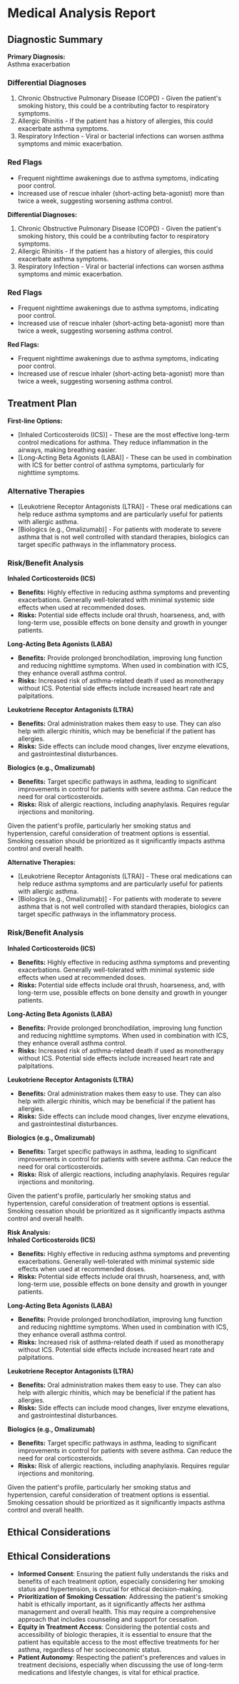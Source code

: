 # Medical Analysis Report

## Diagnostic Summary
**Primary Diagnosis:**  
Asthma exacerbation

### Differential Diagnoses
1. Chronic Obstructive Pulmonary Disease (COPD) - Given the patient's smoking history, this could be a contributing factor to respiratory symptoms.
2. Allergic Rhinitis - If the patient has a history of allergies, this could exacerbate asthma symptoms.
3. Respiratory Infection - Viral or bacterial infections can worsen asthma symptoms and mimic exacerbation.

### Red Flags
- Frequent nighttime awakenings due to asthma symptoms, indicating poor control.
- Increased use of rescue inhaler (short-acting beta-agonist) more than twice a week, suggesting worsening asthma control.

**Differential Diagnoses:**  
1. Chronic Obstructive Pulmonary Disease (COPD) - Given the patient's smoking history, this could be a contributing factor to respiratory symptoms.
2. Allergic Rhinitis - If the patient has a history of allergies, this could exacerbate asthma symptoms.
3. Respiratory Infection - Viral or bacterial infections can worsen asthma symptoms and mimic exacerbation.

### Red Flags
- Frequent nighttime awakenings due to asthma symptoms, indicating poor control.
- Increased use of rescue inhaler (short-acting beta-agonist) more than twice a week, suggesting worsening asthma control.

**Red Flags:**  
- Frequent nighttime awakenings due to asthma symptoms, indicating poor control.
- Increased use of rescue inhaler (short-acting beta-agonist) more than twice a week, suggesting worsening asthma control.

## Treatment Plan
**First-line Options:**  
- [Inhaled Corticosteroids (ICS)] - These are the most effective long-term control medications for asthma. They reduce inflammation in the airways, making breathing easier.
- [Long-Acting Beta Agonists (LABA)] - These can be used in combination with ICS for better control of asthma symptoms, particularly for nighttime symptoms.

### Alternative Therapies
- [Leukotriene Receptor Antagonists (LTRA)] - These oral medications can help reduce asthma symptoms and are particularly useful for patients with allergic asthma.
- [Biologics (e.g., Omalizumab)] - For patients with moderate to severe asthma that is not well controlled with standard therapies, biologics can target specific pathways in the inflammatory process.

### Risk/Benefit Analysis
**Inhaled Corticosteroids (ICS)**
- **Benefits:** Highly effective in reducing asthma symptoms and preventing exacerbations. Generally well-tolerated with minimal systemic side effects when used at recommended doses.
- **Risks:** Potential side effects include oral thrush, hoarseness, and, with long-term use, possible effects on bone density and growth in younger patients.

**Long-Acting Beta Agonists (LABA)**
- **Benefits:** Provide prolonged bronchodilation, improving lung function and reducing nighttime symptoms. When used in combination with ICS, they enhance overall asthma control.
- **Risks:** Increased risk of asthma-related death if used as monotherapy without ICS. Potential side effects include increased heart rate and palpitations.

**Leukotriene Receptor Antagonists (LTRA)**
- **Benefits:** Oral administration makes them easy to use. They can also help with allergic rhinitis, which may be beneficial if the patient has allergies.
- **Risks:** Side effects can include mood changes, liver enzyme elevations, and gastrointestinal disturbances.

**Biologics (e.g., Omalizumab)**
- **Benefits:** Target specific pathways in asthma, leading to significant improvements in control for patients with severe asthma. Can reduce the need for oral corticosteroids.
- **Risks:** Risk of allergic reactions, including anaphylaxis. Requires regular injections and monitoring.

Given the patient's profile, particularly her smoking status and hypertension, careful consideration of treatment options is essential. Smoking cessation should be prioritized as it significantly impacts asthma control and overall health.

**Alternative Therapies:**  
- [Leukotriene Receptor Antagonists (LTRA)] - These oral medications can help reduce asthma symptoms and are particularly useful for patients with allergic asthma.
- [Biologics (e.g., Omalizumab)] - For patients with moderate to severe asthma that is not well controlled with standard therapies, biologics can target specific pathways in the inflammatory process.

### Risk/Benefit Analysis
**Inhaled Corticosteroids (ICS)**
- **Benefits:** Highly effective in reducing asthma symptoms and preventing exacerbations. Generally well-tolerated with minimal systemic side effects when used at recommended doses.
- **Risks:** Potential side effects include oral thrush, hoarseness, and, with long-term use, possible effects on bone density and growth in younger patients.

**Long-Acting Beta Agonists (LABA)**
- **Benefits:** Provide prolonged bronchodilation, improving lung function and reducing nighttime symptoms. When used in combination with ICS, they enhance overall asthma control.
- **Risks:** Increased risk of asthma-related death if used as monotherapy without ICS. Potential side effects include increased heart rate and palpitations.

**Leukotriene Receptor Antagonists (LTRA)**
- **Benefits:** Oral administration makes them easy to use. They can also help with allergic rhinitis, which may be beneficial if the patient has allergies.
- **Risks:** Side effects can include mood changes, liver enzyme elevations, and gastrointestinal disturbances.

**Biologics (e.g., Omalizumab)**
- **Benefits:** Target specific pathways in asthma, leading to significant improvements in control for patients with severe asthma. Can reduce the need for oral corticosteroids.
- **Risks:** Risk of allergic reactions, including anaphylaxis. Requires regular injections and monitoring.

Given the patient's profile, particularly her smoking status and hypertension, careful consideration of treatment options is essential. Smoking cessation should be prioritized as it significantly impacts asthma control and overall health.

**Risk Analysis:**  
**Inhaled Corticosteroids (ICS)**
- **Benefits:** Highly effective in reducing asthma symptoms and preventing exacerbations. Generally well-tolerated with minimal systemic side effects when used at recommended doses.
- **Risks:** Potential side effects include oral thrush, hoarseness, and, with long-term use, possible effects on bone density and growth in younger patients.

**Long-Acting Beta Agonists (LABA)**
- **Benefits:** Provide prolonged bronchodilation, improving lung function and reducing nighttime symptoms. When used in combination with ICS, they enhance overall asthma control.
- **Risks:** Increased risk of asthma-related death if used as monotherapy without ICS. Potential side effects include increased heart rate and palpitations.

**Leukotriene Receptor Antagonists (LTRA)**
- **Benefits:** Oral administration makes them easy to use. They can also help with allergic rhinitis, which may be beneficial if the patient has allergies.
- **Risks:** Side effects can include mood changes, liver enzyme elevations, and gastrointestinal disturbances.

**Biologics (e.g., Omalizumab)**
- **Benefits:** Target specific pathways in asthma, leading to significant improvements in control for patients with severe asthma. Can reduce the need for oral corticosteroids.
- **Risks:** Risk of allergic reactions, including anaphylaxis. Requires regular injections and monitoring.

Given the patient's profile, particularly her smoking status and hypertension, careful consideration of treatment options is essential. Smoking cessation should be prioritized as it significantly impacts asthma control and overall health.

## Ethical Considerations
## Ethical Considerations
- **Informed Consent**: Ensuring the patient fully understands the risks and benefits of each treatment option, especially considering her smoking status and hypertension, is crucial for ethical decision-making.
- **Prioritization of Smoking Cessation**: Addressing the patient's smoking habit is ethically important, as it significantly affects her asthma management and overall health. This may require a comprehensive approach that includes counseling and support for cessation.
- **Equity in Treatment Access**: Considering the potential costs and accessibility of biologic therapies, it is essential to ensure that the patient has equitable access to the most effective treatments for her asthma, regardless of her socioeconomic status.
- **Patient Autonomy**: Respecting the patient's preferences and values in treatment decisions, especially when discussing the use of long-term medications and lifestyle changes, is vital for ethical practice.
